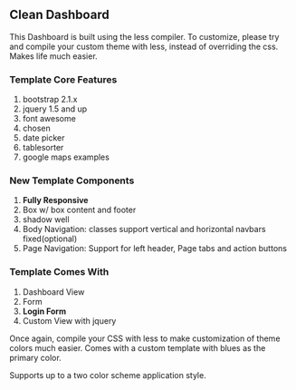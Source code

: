 Clean Dashboard
----------------------

This Dashboard is built using the less compiler. To customize, please try and compile your custom theme with less, instead of overriding the css. Makes life much easier. 

### Template Core Features

1. bootstrap 2.1.x
2. jquery 1.5 and up
3. font awesome
4. chosen
5. date picker
6. tablesorter
7. google maps examples


### New Template Components

1. **Fully Responsive**
2. Box w/ box content and footer
3. shadow well
3. Body Navigation: classes support vertical and horizontal navbars fixed(optional)
4. Page Navigation: Support for left header, Page tabs and action buttons

### Template Comes With

1. Dashboard View
2. Form
3. **Login Form**
4. Custom View with jquery 


Once again, compile your CSS with less to make customization of theme colors much easier. Comes with a custom template with blues as the primary color.    

Supports up to a two color scheme application style.